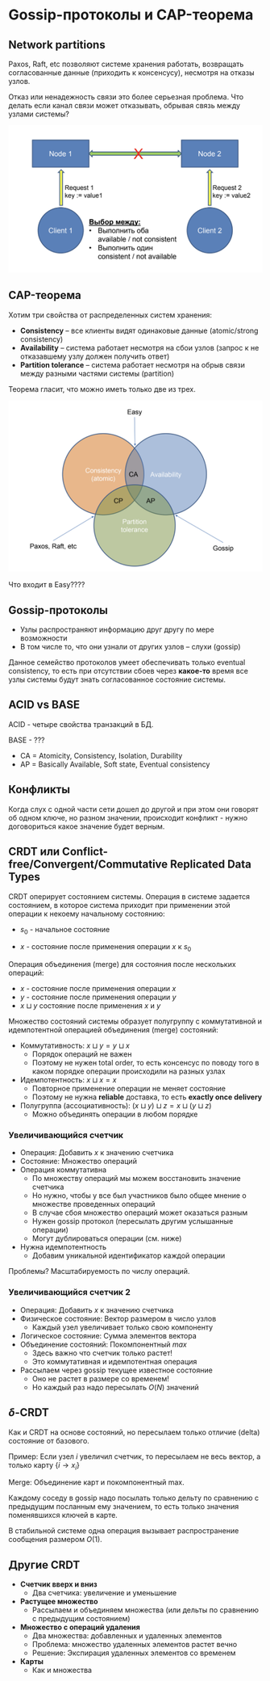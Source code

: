 # Gossip-протоколы и CAP-теорема

## Network partitions

Paxos, Raft, etc позволяют системе хранения работать, возвращать согласованные данные (приходить к консенсусу), несмотря на отказы узлов.

Отказ или ненадежность связи это более серьезная проблема. Что делать если канал связи может отказывать, обрывая связь между узлами системы?

![бум](../src/img27.png)

## CAP-теорема

Хотим три свойства от распределенных систем хранения:

- **Consistency** – все клиенты видят одинаковые данные (atomic/strong consistency)
- **Availability** – система работает несмотря на сбои узлов (запрос к не отказавшему узлу должен получить ответ)
- **Partition tolerance** – система работает несмотря на обрыв связи
между разными частями системы (partition)

Теорема гласит, что можно иметь только две из трех.

![кружочьки](../src/img28.png)

Что входит в Easy????

## Gossip-протоколы

- Узлы распространяют информацию друг другу по мере возможности
- В том числе то, что они узнали от других узлов – слухи (gossip)

Данное семейство протоколов умеет обеспечивать только eventual consistency, то есть при отсутствии сбоев через **какое-то** время все узлы системы будут знать согласованное состояние системы.

## ACID vs BASE

ACID - четыре свойства транзакций в БД.

BASE - ???

- CA = Atomicity, Consistency, Isolation, Durability
- AP = Basically Available, Soft state, Eventual consistency

## Конфликты

Когда слух с одной части сети дошел до другой и при этом они говорят об одном ключе, но разном значении, происходит конфликт - нужно договориться какое значение будет верным.

## CRDT или Conflict-free/Convergent/Commutative Replicated Data Types

CRDT оперирует состоянием системы. Операция в системе задается состоянием, в которое система приходит при применении этой операции к некоему начальному состоянию:

- $s_0$ - начальное состояние

- $x$ - состояние после применения операции $x$ к $s_0$

Операция объединения (merge) для состояния после
нескольких операций:

- $x$ - состояние после применения операции $x$
- $y$ - состояние после применения операции $y$
- $x \sqcup y$ состояние после применения $x$ и $у$

Множество состояний системы образует полугруппу с коммутативной и идемпотентной операцией объединения (merge) состояний:

- Коммутативность: $x \sqcup y = y \sqcup x$
  - Порядок операций не важен
  - Поэтому не нужен total order, то есть консенсус по поводу того в каком порядке операции происходили на разных узлах
- Идемпотентность: $x \sqcup x = x$
  - Повторное применение операции не меняет состояние
  - Поэтому не нужна **reliable** доставка, то есть **exactly once delivery**
- Полугруппа (ассоциативность): $(x \sqcup y) \sqcup z = x \sqcup (y \sqcup z)$
  - Можно объединять операции в любом порядке

### Увеличивающийся счетчик

- Операция: Добавить $x$ к значению счетчика
- Состояние: Множество операций
- Операция коммутативна
  - По множеству операций мы можем восстановить значение счетчика
  - Но нужно, чтобы у все был участников было общее мнение о множестве проведенных операций
  - В случае сбоя множество операций может оказаться разным
  - Нужен gossip протокол (пересылать другим услышанные операции)
  - Могут дублироваться операции (см. ниже)
- Нужна идемпотентность
  - Добавим уникальной идентификатор каждой операции

Проблемы? Масштабируемость по числу операций.

### Увеличивающийся счетчик 2

- Операция: Добавить $x$ к значению счетчика
- Физическое состояние: Вектор размером в число узлов
  - Каждый узел увеличивает только свою компоненту
- Логическое состояние: Сумма элементов вектора
- Объединение состояний: Покомпонентный $max$
  - Здесь важно что счетчик только растет!
  - Это коммутативная и идемпотентная операция
- Рассылаем через gossip текущее известное состояние
  - Оно не растет в размере со временем!
  - Но каждый раз надо пересылать $O(N)$ значений

## $\delta$-CRDT

Как и CRDT на основе состояний, но пересылаем только отличие (delta) состояние от базового.

Пример: Если узел $i$ увеличил счетчик, то пересылаем не весь вектор, а только карту $\{i \to x_i\}$

Merge: Объединение карт и покомпонентный max.

Каждому соседу в gossip надо посылать только дельту по сравнению с предыдущим посланным ему значением, то есть только значения поменявшихся ключей в карте.

В стабильной системе одна операция вызывает распространение сообщения размером $O(1)$.

## Другие CRDT

- **Счетчик вверх и вниз**
  - Два счетчика: увеличение и уменьшение
- **Растущее множество**
  - Рассылаем и объединяем множества (или дельты по сравнению с
предыдущим состоянием)
- **Множество с операций удаления**
  - Два множества: добавленных и удаленных элементов
  - Проблема: множество удаленных элементов растет вечно
  - Решение: Экспирация удаленных элементов со временем
- **Карты**
  - Как и множества
